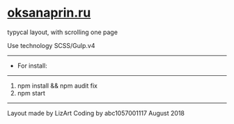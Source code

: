# [oksanaprin.ru]("oksanaprin.ru") 
typycal layout, with scrolling one page

Use technology
SCSS/Gulp.v4
***
+ For install:
***
1. npm install && npm audit fix
2. npm start

***

Layout made by LizArt
Coding by abc1057001117
August 2018